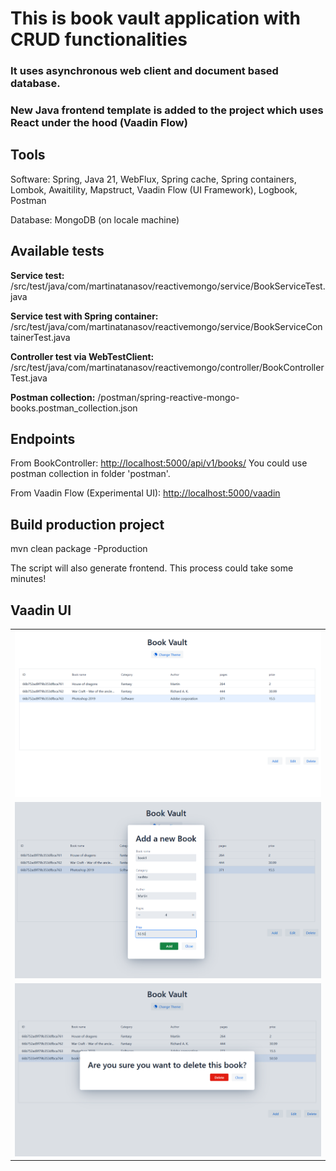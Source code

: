 # This is book vault application with CRUD functionalities

### It uses asynchronous web client and document based database.

### New Java frontend template is added to the project which uses React under the hood (Vaadin Flow)

## Tools

Software: Spring, Java 21, WebFlux, Spring cache, Spring containers, Lombok, Awaitility, Mapstruct, Vaadin Flow (UI Framework), Logbook, Postman

Database: MongoDB (on locale machine)

## Available tests

<b>Service test:</b> /src/test/java/com/martinatanasov/reactivemongo/service/BookServiceTest.java

<b>Service test with Spring container:</b> /src/test/java/com/martinatanasov/reactivemongo/service/BookServiceContainerTest.java

<b>Controller test via WebTestClient:</b> /src/test/java/com/martinatanasov/reactivemongo/controller/BookControllerTest.java

<b>Postman collection:</b> /postman/spring-reactive-mongo-books.postman_collection.json

## Endpoints

From BookController: <a href="http://localhost:5000/api/v1/books/all-books">http://localhost:5000/api/v1/books/</a>
You could use postman collection in folder 'postman'.

From Vaadin Flow (Experimental UI): <a href="http://localhost:5000/vaadin">http://localhost:5000/vaadin</a>

## Build production project

mvn clean package -Pproduction

The script will also generate frontend. This process could take some minutes!

## Vaadin UI

<table>
    <tr>
        <td><img src="images/sc1.PNG" alt="Get all books view"></td>
    </tr>
    <tr>
        <td><img src="images/sc3.PNG" alt="Add a new book"></td>
    </tr>
    <tr>
        <td><img src="images/sc2.PNG" alt="Delete book"></td>
    </tr>
</table>